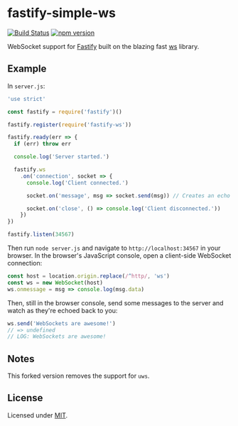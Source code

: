 # fastify-simple-ws

[![Build Status](https://travis-ci.org/gj/fastify-ws.svg?branch=master)](https://travis-ci.org/gj/fastify-ws) [![npm version](https://badge.fury.io/js/fastify-ws.svg)](https://www.npmjs.com/package/fastify-ws)

WebSocket support for [Fastify](https://github.com/fastify/fastify) built on the blazing fast [ws](http://npm.im/ws) library.

## Example

In `server.js`:

```js
'use strict'

const fastify = require('fastify')()

fastify.register(require('fastify-ws'))

fastify.ready(err => {
  if (err) throw err

  console.log('Server started.')

  fastify.ws
    .on('connection', socket => {
      console.log('Client connected.')

      socket.on('message', msg => socket.send(msg)) // Creates an echo server

      socket.on('close', () => console.log('Client disconnected.'))
    })
})

fastify.listen(34567)
```

Then run `node server.js` and navigate to `http://localhost:34567` in your browser. In the browser's JavaScript console, open a client-side WebSocket connection:

```js
const host = location.origin.replace(/^http/, 'ws')
const ws = new WebSocket(host)
ws.onmessage = msg => console.log(msg.data)
```

Then, still in the browser console, send some messages to the server and watch as they're echoed back to you:

```js
ws.send('WebSockets are awesome!')
// => undefined
// LOG: WebSockets are awesome!
```

## Notes

This forked version removes the support for `uws`.

## License

Licensed under [MIT](./LICENSE).
